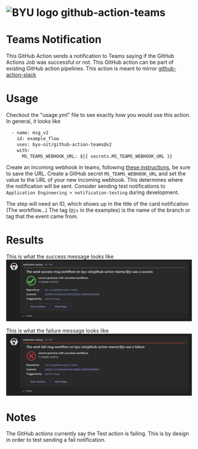 # ![BYU logo](https://www.hscripts.com/freeimages/logos/university-logos/byu/byu-logo-clipart-128.gif) github-action-teams

# Teams Notification
This GitHub Action sends a notification to Teams saying if the GitHub Actions Job was successful or not.
This GitHub action can be part of existing GitHub action pipelines. This action is meant to mirror [github-action-slack](https://github.com/byu-oit/github-action-slack)

# Usage
Checkout the "usage.yml" file to see exactly how you would use this action. In general, it looks like

      - name: msg_v2
        id: example_flow
        uses: byu-oit/github-action-teams@v2
        with:
          MS_TEAMS_WEBHOOK_URL: ${{ secrets.MS_TEAMS_WEBHOOK_URL }}

Create an incoming webhook in teams, following [these instructions](https://docs.microsoft.com/en-us/microsoftteams/platform/webhooks-and-connectors/how-to/add-incoming-webhook#create-incoming-webhook-1), be sure to save the URL.
Create a GitHub secret `MS_TEAMS_WEBHOOK_URL` and set the value to the URL of your new incoming webhook.
This determines where the notification will be sent. Consider sending test notifications to `Application Engineering > notification-testing` during development.

The step will need an ID, which shows up in the title of the card notification (The <ID> workflow...)
The tag (`@js` in the examples) is the name of the branch or tag that the event came from.

# Results
This is what the success message looks like
![success example](success.png)

This is what the failure message looks like
![failure example](failure.png)

# Notes
The GitHub actions currently say the Test action is failing. This is by design in order to test sending a fail notification.
